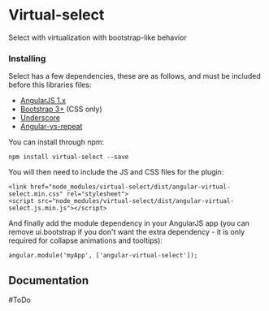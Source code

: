 # Virtual-select

Select with virtualization with bootstrap-like behavior

### Installing

Select has a few dependencies, these are as follows, and must be included before this libraries files:

- [AngularJS 1.x](http://angularjs.org/ "Angular")
- [Bootstrap 3+](http://getbootstrap.com/ "Bootstrap") (CSS only)
- [Underscore](http://underscorejs.org/ "Underscore")
- [Angular-vs-repeat](http://github.com/kamilkp/angular-vs-repeat "angular-vs-repeat")

You can install through npm:
```
npm install virtual-select --save
```

You will then need to include the JS and CSS files for the plugin:
```
<link href="node_modules/virtual-select/dist/angular-virtual-select.min.css" rel="stylesheet">
<script src="node_modules/virtual-select/dist/angular-virtual-select.js.min.js"></script>
```

And finally add the module dependency in your AngularJS app (you can remove ui.bootstrap if you don't want the extra dependency - it is only required for collapse animations and tooltips):
```
angular.module('myApp', ['angular-virtual-select']);
```

## Documentation

#ToDo

<!-- ### Break down into end to end tests -->

<!-- Explain what these tests test and why -->

<!-- ``` -->
<!-- Give an example -->
<!-- ``` -->

<!-- ### And coding style tests -->

<!-- Explain what these tests test and why -->

<!-- ``` -->
<!-- Give an example -->
<!-- ``` -->

<!-- ## Deployment -->

<!-- Add additional notes about how to deploy this on a live system -->

<!-- ## Built With -->

<!-- * [Dropwizard](http://www.dropwizard.io/1.0.2/docs/) - The web framework used -->
<!-- * [Maven](https://maven.apache.org/) - Dependency Management -->
<!-- * [ROME](https://rometools.github.io/rome/) - Used to generate RSS Feeds -->

<!-- ## Contributing -->

<!-- Please read [CONTRIBUTING.md](https://gist.github.com/PurpleBooth/b24679402957c63ec426) for details on our code of conduct, and the process for submitting pull requests to us. -->

<!-- ## Versioning -->

<!-- We use [SemVer](http://semver.org/) for versioning. For the versions available, see the [tags on this repository](https://github.com/your/project/tags). -->
